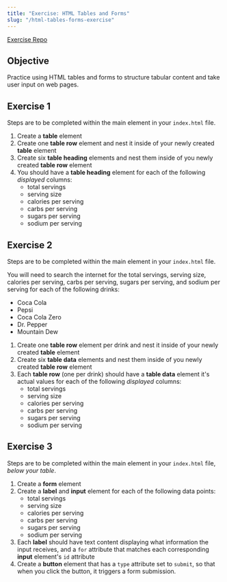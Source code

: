 ```yaml
---
title: "Exercise: HTML Tables and Forms"
slug: "/html-tables-forms-exercise"
---
```


[Exercise Repo](https://github.com/Bryantellius/HTML_Tables_Forms_Exercise)

## Objective

Practice using HTML tables and forms to structure tabular content and take user input on web pages.

## Exercise 1

Steps are to be completed within the main element in your `index.html` file.

1. Create a **table** element
2. Create one **table row** element and nest it inside of your newly created **table** element
3. Create six **table heading** elements and nest them inside of you newly created **table row** element
4. You should have a **table heading** element for each of the following _displayed_ columns:
   - total servings
   - serving size
   - calories per serving
   - carbs per serving
   - sugars per serving
   - sodium per serving

## Exercise 2

Steps are to be completed within the main element in your `index.html` file.

You will need to search the internet for the total servings, serving size, calories per serving, carbs per serving, sugars per serving, and sodium per serving for each of the following drinks:

- Coca Cola
- Pepsi
- Coca Cola Zero
- Dr. Pepper
- Mountain Dew

1. Create one **table row** element per drink and nest it inside of your newly created **table** element
2. Create six **table data** elements and nest them inside of you newly created **table row** element
3. Each **table row** (one per drink) should have a **table data** element it's actual values for each of the following _displayed_ columns:
   - total servings
   - serving size
   - calories per serving
   - carbs per serving
   - sugars per serving
   - sodium per serving

## Exercise 3

Steps are to be completed within the main element in your `index.html` file, _below your table_.

1. Create a **form** element
2. Create a **label** and **input** element for each of the following data points:
   - total servings
   - serving size
   - calories per serving
   - carbs per serving
   - sugars per serving
   - sodium per serving
3. Each **label** should have text content displaying what information the input receives, and a `for` attribute that matches each corresponding **input** element's `id` attribute
4. Create a **button** element that has a `type` attribute set to `submit`, so that when you click the button, it triggers a form submission.
